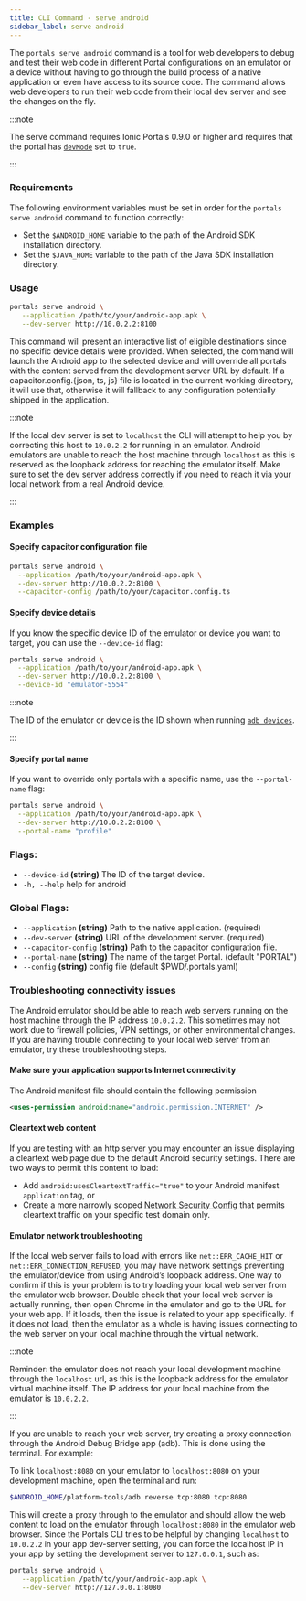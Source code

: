 ```yaml
---
title: CLI Command - serve android
sidebar_label: serve android
---
```


The `portals serve android` command is a tool for web developers to debug and test their
web code in different Portal configurations on an emulator or a device without having
to go through the build process of a native application or even have access to its
source code. The command allows web developers to run their web code from their local
dev server and see the changes on the fly.

:::note

The serve command requires Ionic Portals 0.9.0 or higher and requires that the portal
has [`devMode`](https://ionic.io/docs/portals-android-api-ref/-ionic-portals/io.ionic.portals/-portal/index.html#-813353364%2FProperties%2F-149544105) set to `true`.

:::

### Requirements

The following environment variables must be set in order for the `portals serve android` command to function correctly:

- Set the `$ANDROID_HOME` variable to the path of the Android SDK installation directory.
- Set the `$JAVA_HOME` variable to the path of the Java SDK installation directory.

### Usage
```bash
portals serve android \
   --application /path/to/your/android-app.apk \
   --dev-server http://10.0.2.2:8100
```
This command will present an interactive list of eligible destinations since no specific device details were provided. When selected, the command will launch the Android app to the selected device and will override all portals with the content served from the development server URL by default. If a capacitor.config.&lcub;json, ts, js} file is located in the current working directory, it will use that, otherwise it will fallback to any configuration potentially shipped in the application.

:::note

If the local dev server is set to `localhost` the CLI will attempt to help you by correcting this host to `10.0.2.2` for running in an emulator. Android emulators are unable to reach the host machine through `localhost` as this is reserved as the loopback address for reaching the emulator itself. Make sure to set the dev server address correctly if you need to reach it via your local network from a real Android device.

:::

### Examples

#### Specify capacitor configuration file

```bash
portals serve android \
  --application /path/to/your/android-app.apk \
  --dev-server http://10.0.2.2:8100 \
  --capacitor-config /path/to/your/capacitor.config.ts
```

#### Specify device details

If you know the specific device ID of the emulator or device you want to target, you can use the `--device-id` flag:

```bash
portals serve android \
  --application /path/to/your/android-app.apk \
  --dev-server http://10.0.2.2:8100 \
  --device-id "emulator-5554"
```

:::note

The ID of the emulator or device is the ID shown when running [`adb devices`](https://developer.android.com/tools/adb#devicestatus).

:::

#### Specify portal name

If you want to override only portals with a specific name, use the `--portal-name` flag:

```bash
portals serve android \
  --application /path/to/your/android-app.apk \
  --dev-server http://10.0.2.2:8100 \
  --portal-name "profile"
```
### Flags:
- `--device-id` **(string)**     The ID of the target device.
- `-h, --help`             help for android

### Global Flags:
- `--application` **(string)**        Path to the native application. (required)
- `--dev-server` **(string)**         URL of the development server. (required)
- `--capacitor-config` **(string)**   Path to the capacitor configuration file.
- `--portal-name` **(string)**        The name of the target Portal. (default "PORTAL")
- `--config` **(string)**             config file (default $PWD/.portals.yaml)

### Troubleshooting connectivity issues

The Android emulator should be able to reach web servers running on the host machine through the IP address `10.0.2.2`. This sometimes may not work due to firewall policies, VPN settings, or other environmental changes. If you are having trouble connecting to your local web server from an emulator, try these troubleshooting steps.

#### Make sure your application supports Internet connectivity

The Android manifest file should contain the following permission

```xml
<uses-permission android:name="android.permission.INTERNET" />
```

#### Cleartext web content

If you are testing with an http server you may encounter an issue displaying a cleartext web page due to the default Android security settings. There are two ways to permit this content to load:

- Add `android:usesCleartextTraffic="true"` to your Android manifest `application` tag, or
- Create a more narrowly scoped [Network Security Config](https://developer.android.com/privacy-and-security/security-config#CleartextTrafficPermitted) that permits cleartext traffic on your specific test domain only.

#### Emulator network troubleshooting

If the local web server fails to load with errors like `net::ERR_CACHE_HIT` or `net::ERR_CONNECTION_REFUSED`, you may have network settings preventing the emulator/device from using Android’s loopback address. One way to confirm if this is your problem is to try loading your local web server from the emulator web browser. Double check that your local web server is actually running, then open Chrome in the emulator and go to the URL for your web app. If it loads, then the issue is related to your app specifically. If it does not load, then the emulator as a whole is having issues connecting to the web server on your local machine through the virtual network.

:::note

Reminder: the emulator does not reach your local development machine through the `localhost` url, as this is the loopback address for the emulator virtual machine itself. The IP address for your local machine from the emulator is `10.0.2.2`.

:::

If you are unable to reach your web server, try creating a proxy connection through the Android Debug Bridge app (adb). This is done using the terminal. For example:

To link `localhost:8080` on your emulator to `localhost:8080` on your development machine, open the terminal and run:

```sh
$ANDROID_HOME/platform-tools/adb reverse tcp:8080 tcp:8080
```

This will create a proxy through to the emulator and should allow the web content to load on the emulator through `localhost:8080` in the emulator web browser. Since the Portals CLI tries to be helpful by changing `localhost` to `10.0.2.2` in your app dev-server setting, you can force the localhost IP in your app by setting the development server to `127.0.0.1`, such as:

```bash
portals serve android \
   --application /path/to/your/android-app.apk \
   --dev-server http://127.0.0.1:8080
```